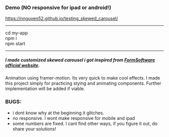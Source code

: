### Demo (NO responsive for ipad or android!)
https://nnguyen52.github.io/testing_skewed_carousel/ 
<hr>
cd my-app <br> 
npm i <br> 
npm start <br> 
<hr>

##### I made customized skewed carousel i got inspired from [FormSoftware official website](https://www.fromsoftware.jp/jp/).  <br> 

Animation using framer-motion. Its very quick to make cool effects. I made this project simply for practicing stying and animating components. Further implementation will be added if viable. <br> 

### BUGS:
+ i dont know why at the beginning it glitches. 
+ no responsive. I wont make responsive for mobile and ipad
+ some numbers are fixed. I cant find other ways, if you figure it out, do share your solutions!
